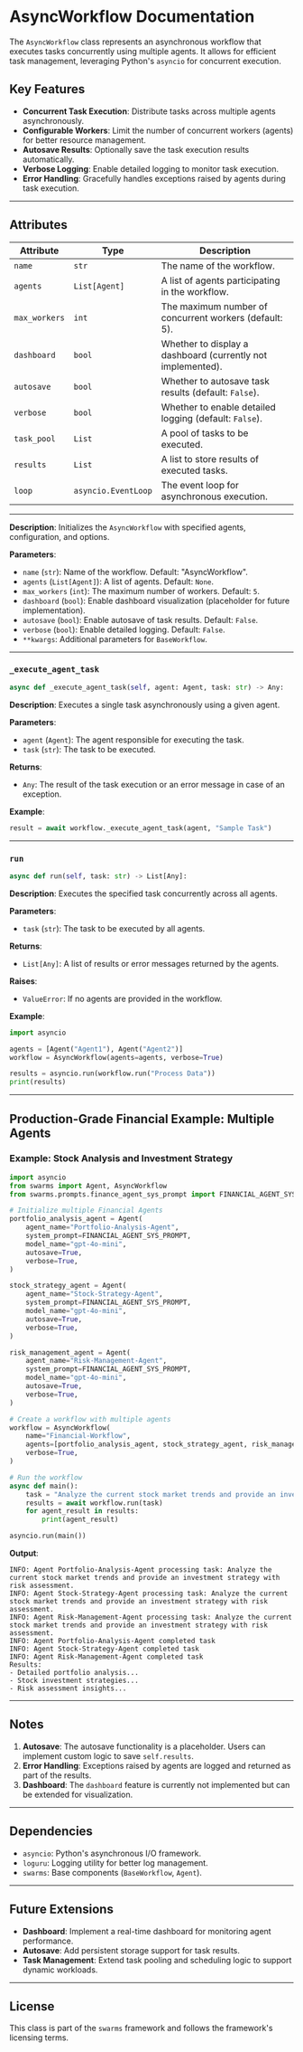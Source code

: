 # AsyncWorkflow Documentation

The `AsyncWorkflow` class represents an asynchronous workflow that executes tasks concurrently using multiple agents. It allows for efficient task management, leveraging Python's `asyncio` for concurrent execution.

## Key Features
- **Concurrent Task Execution**: Distribute tasks across multiple agents asynchronously.
- **Configurable Workers**: Limit the number of concurrent workers (agents) for better resource management.
- **Autosave Results**: Optionally save the task execution results automatically.
- **Verbose Logging**: Enable detailed logging to monitor task execution.
- **Error Handling**: Gracefully handles exceptions raised by agents during task execution.

---

## Attributes
| Attribute         | Type                | Description                                                                 |
|-------------------|---------------------|-----------------------------------------------------------------------------|
| `name`            | `str`               | The name of the workflow.                                                   |
| `agents`          | `List[Agent]`       | A list of agents participating in the workflow.                             |
| `max_workers`     | `int`               | The maximum number of concurrent workers (default: 5).                      |
| `dashboard`       | `bool`              | Whether to display a dashboard (currently not implemented).                 |
| `autosave`        | `bool`              | Whether to autosave task results (default: `False`).                        |
| `verbose`         | `bool`              | Whether to enable detailed logging (default: `False`).                      |
| `task_pool`       | `List`              | A pool of tasks to be executed.                                             |
| `results`         | `List`              | A list to store results of executed tasks.                                  |
| `loop`            | `asyncio.EventLoop` | The event loop for asynchronous execution.                                  |

---

**Description**:
Initializes the `AsyncWorkflow` with specified agents, configuration, and options.

**Parameters**:
- `name` (`str`): Name of the workflow. Default: "AsyncWorkflow".
- `agents` (`List[Agent]`): A list of agents. Default: `None`.
- `max_workers` (`int`): The maximum number of workers. Default: `5`.
- `dashboard` (`bool`): Enable dashboard visualization (placeholder for future implementation).
- `autosave` (`bool`): Enable autosave of task results. Default: `False`.
- `verbose` (`bool`): Enable detailed logging. Default: `False`.
- `**kwargs`: Additional parameters for `BaseWorkflow`.

---

### `_execute_agent_task`
```python
async def _execute_agent_task(self, agent: Agent, task: str) -> Any:
```
**Description**:
Executes a single task asynchronously using a given agent.

**Parameters**:
- `agent` (`Agent`): The agent responsible for executing the task.
- `task` (`str`): The task to be executed.

**Returns**:
- `Any`: The result of the task execution or an error message in case of an exception.

**Example**:
```python
result = await workflow._execute_agent_task(agent, "Sample Task")
```

---

### `run`
```python
async def run(self, task: str) -> List[Any]:
```
**Description**:
Executes the specified task concurrently across all agents.

**Parameters**:
- `task` (`str`): The task to be executed by all agents.

**Returns**:
- `List[Any]`: A list of results or error messages returned by the agents.

**Raises**:
- `ValueError`: If no agents are provided in the workflow.

**Example**:
```python
import asyncio

agents = [Agent("Agent1"), Agent("Agent2")]
workflow = AsyncWorkflow(agents=agents, verbose=True)

results = asyncio.run(workflow.run("Process Data"))
print(results)
```

---

## Production-Grade Financial Example: Multiple Agents
### Example: Stock Analysis and Investment Strategy
```python
import asyncio
from swarms import Agent, AsyncWorkflow
from swarms.prompts.finance_agent_sys_prompt import FINANCIAL_AGENT_SYS_PROMPT

# Initialize multiple Financial Agents
portfolio_analysis_agent = Agent(
    agent_name="Portfolio-Analysis-Agent",
    system_prompt=FINANCIAL_AGENT_SYS_PROMPT,
    model_name="gpt-4o-mini",
    autosave=True,
    verbose=True,
)

stock_strategy_agent = Agent(
    agent_name="Stock-Strategy-Agent",
    system_prompt=FINANCIAL_AGENT_SYS_PROMPT,
    model_name="gpt-4o-mini",
    autosave=True,
    verbose=True,
)

risk_management_agent = Agent(
    agent_name="Risk-Management-Agent",
    system_prompt=FINANCIAL_AGENT_SYS_PROMPT,
    model_name="gpt-4o-mini",
    autosave=True,
    verbose=True,
)

# Create a workflow with multiple agents
workflow = AsyncWorkflow(
    name="Financial-Workflow",
    agents=[portfolio_analysis_agent, stock_strategy_agent, risk_management_agent],
    verbose=True,
)

# Run the workflow
async def main():
    task = "Analyze the current stock market trends and provide an investment strategy with risk assessment."
    results = await workflow.run(task)
    for agent_result in results:
        print(agent_result)

asyncio.run(main())
```

**Output**:
```
INFO: Agent Portfolio-Analysis-Agent processing task: Analyze the current stock market trends and provide an investment strategy with risk assessment.
INFO: Agent Stock-Strategy-Agent processing task: Analyze the current stock market trends and provide an investment strategy with risk assessment.
INFO: Agent Risk-Management-Agent processing task: Analyze the current stock market trends and provide an investment strategy with risk assessment.
INFO: Agent Portfolio-Analysis-Agent completed task
INFO: Agent Stock-Strategy-Agent completed task
INFO: Agent Risk-Management-Agent completed task
Results:
- Detailed portfolio analysis...
- Stock investment strategies...
- Risk assessment insights...
```

---

## Notes
1. **Autosave**: The autosave functionality is a placeholder. Users can implement custom logic to save `self.results`.
2. **Error Handling**: Exceptions raised by agents are logged and returned as part of the results.
3. **Dashboard**: The `dashboard` feature is currently not implemented but can be extended for visualization.

---

## Dependencies
- `asyncio`: Python's asynchronous I/O framework.
- `loguru`: Logging utility for better log management.
- `swarms`: Base components (`BaseWorkflow`, `Agent`).

---

## Future Extensions
- **Dashboard**: Implement a real-time dashboard for monitoring agent performance.
- **Autosave**: Add persistent storage support for task results.
- **Task Management**: Extend task pooling and scheduling logic to support dynamic workloads.

---

## License
This class is part of the `swarms` framework and follows the framework's licensing terms.
